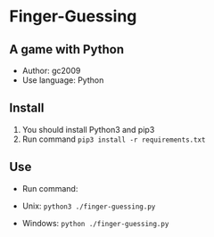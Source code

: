 # Finger-Guessing
## A game with Python
- Author: gc2009
- Use language: Python

## Install
1. You should install Python3 and pip3
2. Run command `pip3 install -r requirements.txt`

## Use
- Run command:

- Unix: `python3 ./finger-guessing.py`

- Windows: `python ./finger-guessing.py`
